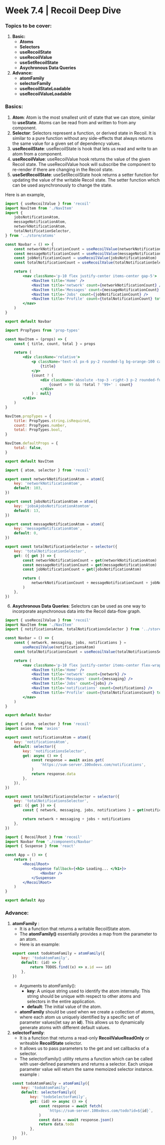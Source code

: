 # Week 7.4 | Recoil Deep Dive

### Topics to be cover:
1. **Basic:**
    - **Atoms** 
    - **Selectors**
    - **useRecoilState**
    - **useRecoilValue**
    - **useSetRecoilState**
    - **Asychronous Data Queries**
2. **Advance:**
    - **atomFamily**
    - **selectorFamily**
    - **useRecoilStateLoadable**
    - **useRecoilValueLoadable**

### Basics:
1. **Atom**: Atom is the most smallest unit of state that we can store, similar to **useState**. Atoms can be read from and written to from any component.
2. **Selector**: Selectors represent a function, or derived state in Recoil. It is similar to a pure function without any side-effects that always returns the same value for a given set of dependency values.
3. **useRecoilState**: useRecoilState is hook that lets us read and write to an atom from a component.
4. **useRecoilValue**: useRecoilValue hook returns the value of the given Recoil state. The useRecoilValue hook will subscribe the component to re-render if there are changing in the Recoil state.
5. **useSetRecoilState**: useSetRecoilState hook returns a setter function for updating the value of the writable Recoil state. The setter function which can be used asynchronously to change the state.

Here is an example,
``` jsx
import { useRecoilValue } from 'recoil'
import NavItem from './NavItem'
import {
	jobsNotificationAtom,
	messageNotificationAtom,
	networkNotificationAtom,
	totalNotificationSelector,
} from '../store/atoms'

const Navbar = () => {
	const networkNotificationCount = useRecoilValue(networkNotificationAtom)
	const messageNotificationCount = useRecoilValue(messageNotificationAtom)
	const jobNotificationCount = useRecoilValue(jobsNotificationAtom)
	const totalNotificationCount = useRecoilValue(totalNotificationSelector)

	return (
		<nav className='p-10 flex justify-center items-center gap-5'>
			<NavItem title='Home' />
			<NavItem title='network' count={networkNotificationCount} />
			<NavItem title='Messages' count={messageNotificationCount} />
			<NavItem title='Jobs' count={jobNotificationCount} />
			<NavItem title='Profile' count={totalNotificationCount} total />
		</nav>
	)
}

export default Navbar
```

``` jsx
import PropTypes from 'prop-types'

const NavItem = (props) => {
	const { title, count, total } = props

	return (
		<div className='relative'>
			<p className='text-xl px-6 py-2 rounded-lg bg-orange-100 capitalize'>
				{title}
			</p>
			{count ? (
				<div className='absolute -top-3 -right-3 p-2 rounded-full leading-none bg-orange-300'>
					{count > 99 && !total ? '99+' : count}
				</div>
			) : null}
		</div>
	)
}

NavItem.propTypes = {
	title: PropTypes.string.isRequired,
	count: PropTypes.number,
	total: PropTypes.bool,
}

NavItem.defaultProps = {
	total: false,
}

export default NavItem
```

``` jsx
import { atom, selector } from 'recoil'

export const networkNotificationAtom = atom({
	key: 'networkNotificationAtom',
	default: 103,
})

export const jobsNotificationAtom = atom({
	key: 'jobsAjobsNotificationAtomtom',
	default: 13,
})

export const messageNotificationAtom = atom({
	key: 'messageNotificationAtom',
	default: 0,
})

export const totalNotificationSelector = selector({
	key: 'totalNotificationSelector',
	get: ({ get }) => {
		const networkNotificationCount = get(networkNotificationAtom)
		const messageNotificationCount = get(messageNotificationAtom)
		const jobNotificationCount = get(jobsNotificationAtom)

		return (
			networkNotificationCount + messageNotificationCount + jobNotificationCount
		)
	},
})
```
6. **Asychronous Data Queries**: Selectors can be used as one way to incorporate asynchronous data into the Recoil data-flow graph.
``` jsx
import { useRecoilValue } from 'recoil'
import NavItem from './NavItem'
import { notificationsAtom, totalNotificationsSelector } from '../store/atoms'

const Navbar = () => {
	const { network, messaging, jobs, notifications } =
		useRecoilValue(notificationsAtom)
	const totalNotificationsCount = useRecoilValue(totalNotificationsSelector)

	return (
		<nav className='p-10 flex justify-center items-center flex-wrap gap-5'>
			<NavItem title='Home' />
			<NavItem title='network' count={network} />
			<NavItem title='Messages' count={messaging} />
			<NavItem title='Jobs' count={jobs} />
			<NavItem title='notifications' count={notifications} />
			<NavItem title='Profile' count={totalNotificationsCount} total />
		</nav>
	)
}

export default Navbar
```

``` jsx
import { atom, selector } from 'recoil'
import axios from 'axios'

export const notificationsAtom = atom({
	key: 'notificationsAtom',
	default: selector({
		key: 'notificationsSelector',
		get: async () => {
			const response = await axios.get(
				'https://sum-server.100xdevs.com/notifications',
			)
			return response.data
		},
	}),
})

export const totalNotificationsSelector = selector({
	key: 'totalNotificationsSelector',
	get: ({ get }) => {
		const { network, messaging, jobs, notifications } = get(notificationsAtom)

		return network + messaging + jobs + notifications
	},
})
```
``` jsx
import { RecoilRoot } from 'recoil'
import Navbar from './components/Navbar'
import { Suspense } from 'react'

const App = () => {
	return (
		<RecoilRoot>
			<Suspense fallback={<h1> Loading... </h1>}>
				<Navbar />
			</Suspense>
		</RecoilRoot>
	)
}

export default App
```

### Advance:
1. **atomFamily** :
	- It is a function that returns a writable RecoilState atom.
	- The **atomFamily()** essentially provides a map from the parameter to an atom.
	- Here is an example:
	``` js
	export const todoAtomFamily = atomFamily({
		key: 'todoAtomFamily',
		default: (id) => {
			return TODOS.find((x) => x.id === id)
		},
	})
	```
	- Arguments to atomFamily():
		- **key**: A unique string used to identify the atom internally. This string should be unique with respect to other atoms and selectors in the entire application.
		- **default**: The initial value of the atom. 
	- **atomFamily** should be used when we create a collection of atoms, where each atom us uniquely identified by a specific set of parameter values(let say an **id**). This allows us to dynamically generate atoms with different default values.
2. **selectorFamily**:
	- It is a function that returns a read-only **RecoilValueReadOnly** or writeable **RecoilState** selector.
	- It allows us to pass parameters to the get and set callbacks of a selector. 
	- The selectorFamily() utility returns a function which can be called with user-defined parameters and returns a selector. Each unique parameter value will return the same memoized selector instance.
	example :
	```js
	const todoAtomFamily = atomFamily({
		key: 'todoAtomFamily',
		default: selectorFamily({
			key: 'todoSelectorFamily',
			get: (id) => async () => {
				const response = await fetch(
					`https://sum-server.100xdevs.com/todo?id=${id}`,
				)
				const data = await response.json()
				return data.todo
			},
		}),
	})
	```